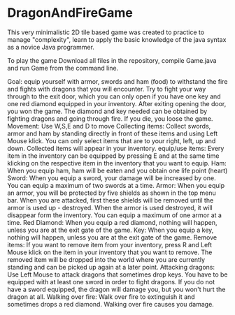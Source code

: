 # DragonAndFireGame
This very minimalistic 2D tile based game was created to practice to manage "complexity", learn to apply the basic knowledge
of the java syntax as a novice Java programmer.

To play the game
Download all files in the repository, compile Game.java and run Game from the command line.


Goal:
    equip yourself with armor, swords and ham (food) to withstand the fire and fights with dragons that you
    will encounter. Try to fight your way through to the exit door, which you can only open if you have one key
    and one red diamond equipped in your inventory. After exiting opening the door, you won the game.
    The diamond and key needed can be obtained by fighting dragons and going through fire.
    If you die, you loose the game.
Movement:
    Use W,S,E and D to move
Collecting items:
    Collect swords, armor and ham by standing directly in front of these items and using Left Mouse klick.
    You can only select items that are to your right, left, up and down.
    Collected items will appear in your inventory.
equip/use items:
    Every item in the inventory can be equipped by pressing E and at the same time klicking on the respective
    item in the inventory that you want to equip.
    Ham: When you equip ham, ham will be eaten and you obtain one life point (heart)
    Sword: When you equip a sword, your damage will be increased by one. You can equip a maximum of two swords at a time.
    Armor: When you equip an armor, you will be protected by five shields as shown in the top menu bar. When you
           are attacked, first these shields will be removed until the armor is used up - destroyed. When the armor is used
           destroyed, it will disappear form the inventory. You can equip a maximum of one armor at a time.
    Red Diamond: When you equip a red diamond, nothing will happen, unless you are at the exit gate of the game.
    Key: When you equip a key, nothing will happen, unless you are at the exit gate of the game.
Remove items:
    If you want to remove item from your inventory, press R and Left Mouse klick on the item in your inventory that
    you want to remove. The removed item will be dropped into the world where you are currently standing and can be
    picked up again at a later point.
Attacking dragons:
    Use Left Mouse to attack dragons that sometimes drop keys. You have to be equipped with at least one sword in
    order to fight dragons. If you do not have a sword equipped, the dragon will damage you, but you won't hurt
    the dragon at all.
Walking over fire:
    Walk over fire to extinguish it and sometimes drops a red diamond. Walking over fire  causes you damage.
